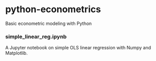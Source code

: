 # python-econometrics
Basic econometric modeling with Python

### simple_linear_reg.ipynb
A Jupyter notebook on simple OLS linear regression with Numpy and Matplotlib.
